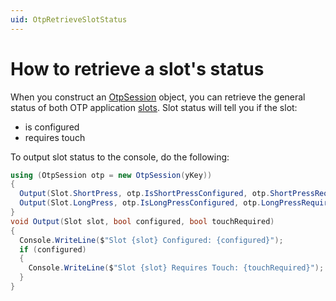 ```yaml
---
uid: OtpRetrieveSlotStatus
---
```


<!-- Copyright 2021 Yubico AB

Licensed under the Apache License, Version 2.0 (the "License");
you may not use this file except in compliance with the License.
You may obtain a copy of the License at

    http://www.apache.org/licenses/LICENSE-2.0

Unless required by applicable law or agreed to in writing, software
distributed under the License is distributed on an "AS IS" BASIS,
WITHOUT WARRANTIES OR CONDITIONS OF ANY KIND, either express or implied.
See the License for the specific language governing permissions and
limitations under the License. -->

# How to retrieve a slot's status

When you construct an [OtpSession](xref:Yubico.YubiKey.Otp.OtpSession) object, you can retrieve the general status of both OTP application [slots](xref:OtpSlots). Slot status will tell you if the slot:

* is configured
* requires touch

To output slot status to the console, do the following:

```C#
using (OtpSession otp = new OtpSession(yKey))
{
  Output(Slot.ShortPress, otp.IsShortPressConfigured, otp.ShortPressRequiresTouch);
  Output(Slot.LongPress, otp.IsLongPressConfigured, otp.LongPressRequiresTouch);
}
void Output(Slot slot, bool configured, bool touchRequired)
{
  Console.WriteLine($"Slot {slot} Configured: {configured}");
  if (configured)
  {
    Console.WriteLine($"Slot {slot} Requires Touch: {touchRequired}");
  }
}
```
